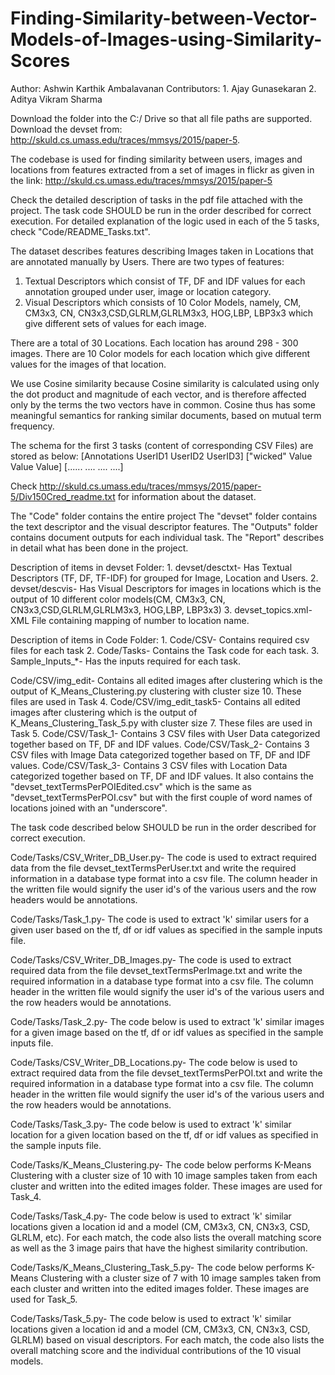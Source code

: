 # Finding-Similarity-between-Vector-Models-of-Images-using-Similarity-Scores

Author: Ashwin Karthik Ambalavanan
Contributors: 1. Ajay Gunasekaran
       	      2. Aditya Vikram Sharma

Download the folder into the C:/ Drive so that all file paths are supported. Download the devset from: http://skuld.cs.umass.edu/traces/mmsys/2015/paper-5.

The codebase is used for finding similarity between users, images and locations from features extracted from a set of images in flickr as given in the link: http://skuld.cs.umass.edu/traces/mmsys/2015/paper-5

Check the detailed description of tasks in the pdf file attached with the project. The task code SHOULD be run in the order described for correct execution. For detailed explanation of the logic used in each of the 5 tasks, check "Code/README_Tasks.txt". 	

The dataset describes features describing Images taken in Locations that are annotated manually by Users.
There are two types of features: 
1. Textual Descriptors which consist of TF, DF and IDF values for each annotation grouped under user, image or location category.
2. Visual Descriptors which consists of 10 Color Models, namely, CM, CM3x3, CN, CN3x3,CSD,GLRLM,GLRLM3x3, HOG,LBP, LBP3x3 which give different sets of values for each image.

There are a total of 30 Locations. Each location has around 298 - 300 images. There are 10 Color models for each location which give different values for the images of that location.

We use Cosine similarity because Cosine similarity is calculated using only the dot product and magnitude of each vector, and is therefore affected only by the terms the two vectors have in common. Cosine thus has some meaningful semantics for ranking similar documents, based on mutual term frequency.

The schema for the first 3 tasks (content of corresponding CSV Files) are stored as below:
				[Annotations UserID1 UserID2 UserID3]
				["wicked"      Value   Value   Value]
                                [......   	....    ....    ....]

Check http://skuld.cs.umass.edu/traces/mmsys/2015/paper-5/Div150Cred_readme.txt for information about the dataset.

The "Code" folder contains the entire project
The "devset" folder contains the text descriptor and the visual descriptor features.
The "Outputs" folder contains document outputs for each individual task.
The "Report" describes in detail what has been done in the project.

Description of items in devset Folder:
	1. devset/desctxt- Has Textual Descriptors (TF, DF, TF-IDF) for grouped for Image, Location and Users.
	2. devset/descvis- Has Visual Descriptors for images in locations which is the output of 10 different color models(CM, CM3x3, CN, CN3x3,CSD,GLRLM,GLRLM3x3, HOG,LBP, LBP3x3)
	3. devset_topics.xml- XML File containing mapping of number to location name. 

Description of items in Code Folder:
	1. Code/CSV- Contains required csv files for each task
	2. Code/Tasks- Contains the Task code for each task.
	3. Sample_Inputs_*- Has the inputs required for each task.
	
Code/CSV/img_edit- Contains all edited images after clustering which is the output of K_Means_Clustering.py clustering with cluster size 10. These 	
					files are used in Task 4.
Code/CSV/img_edit_task5- Contains all edited images after clustering which is the output of K_Means_Clustering_Task_5.py with cluster size 7. These 
					files are used in Task 5.
Code/CSV/Task_1- Contains 3 CSV files with User Data categorized together based on TF, DF and IDF values.
Code/CSV/Task_2- Contains 3 CSV files with Image Data categorized together based on TF, DF and IDF values.
Code/CSV/Task_3- Contains 3 CSV files with Location Data categorized together based on TF, DF and IDF values. It also contains the "devset_textTermsPerPOIEdited.csv" which is the same as "devset_textTermsPerPOI.csv" but with the first couple of word names of locations joined with an "underscore".

The task code described below SHOULD be run in the order described for correct execution.

Code/Tasks/CSV_Writer_DB_User.py- The code is used to extract required data from the file devset_textTermsPerUser.txt and write the required 		
information in a database type format into a csv file. The column header in the written file would signify the user id's of the various users and the row headers would be annotations.

Code/Tasks/Task_1.py- The code is used to extract 'k' similar users for a given user based on the tf, df or idf values as specified in the sample inputs file.

Code/Tasks/CSV_Writer_DB_Images.py- The code is used to extract required data from the file devset_textTermsPerImage.txt and write the required information in a database type format into a csv file. The column header in the written file would signify the user id's of the various users and the row headers would be annotations.

Code/Tasks/Task_2.py- The code below is used to extract 'k' similar images for a given image based on the tf, df or idf values as specified in the sample inputs file.

Code/Tasks/CSV_Writer_DB_Locations.py- The code below is used to extract required data from the file devset_textTermsPerPOI.txt and write the required information in a database type format into a csv file. The column header in the written file would signify the user id's of the various users and the row headers would be annotations.

Code/Tasks/Task_3.py- The code below is used to extract 'k' similar location for a given location based on the tf, df or idf values as specified in the sample inputs file.

Code/Tasks/K_Means_Clustering.py- The code below performs K-Means Clustering with a cluster size of 10 with 10 image samples taken from each cluster and written into the edited images folder. These images are used for Task_4.

Code/Tasks/Task_4.py- The code below is used to extract 'k' similar locations given a location id and a model (CM, CM3x3, CN, CN3x3, CSD, GLRLM, etc). For each match, the code also lists the overall matching score as well as the 3 image pairs that have the highest similarity contribution.

Code/Tasks/K_Means_Clustering_Task_5.py- The code below performs K-Means Clustering with a cluster size of 7 with 10 image samples taken from each cluster and written into the edited images folder. These images are used for Task_5.

Code/Tasks/Task_5.py- The code below is used to extract 'k' similar locations given a location id and a model (CM, CM3x3, CN, CN3x3, CSD, GLRLM) based on visual descriptors. For each match, the code also lists the overall matching score and the individual contributions of the 10 visual models.
